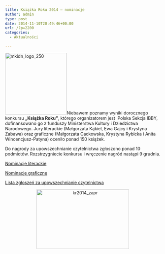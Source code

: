 ```yaml
---
title: Książka Roku 2014 – nominacje
author: admin
type: post
date: 2014-11-10T20:49:46+00:00
url: /?p=2200
categories:
  - Aktualności

---
```

<img class="alignleft wp-image-1319 size-full" src="http://www.ibby.pl/wp-content/uploads/2013/11/mkidn_logo_250.jpg" alt="mkidn_logo_250" width="200" srcset="http://www.ibby.pl/wp-content/uploads/2013/11/mkidn_logo_250.jpg 250w, http://www.ibby.pl/wp-content/uploads/2013/11/mkidn_logo_250-150x89.jpg 150w" sizes="(max-width: 250px) 100vw, 250px" />Niebawem poznamy wyniki dorocznego konkursu **&#8222;Książka Roku&#8221;**, którego organizatorem jest  Polska Sekcja IBBY, dofinansowano go z funduszy Ministerstwa Kultury i Dziedzictwa Narodowego. Jury literackie (Małgorzata Kąkiel, Ewa Gajcy i Krystyna Zabawa) oraz graficzne (Małgorzata Cackowska, Krystyna Rybicka i Anita Wincencjusz-Patyna) oceniło ponad 150 książek.

Do nagrody za upowszechnianie czytelnictwa zgłoszono ponad 10 podmiotów. Rozstrzygniecie konkursu i wręczenie nagród nastąpi 9 grudnia.

<a href="http://www.ibby.pl/files/kr2014_nom_liter.pdf" target="_blank">Nominacje literackie</a>

<a href="http://www.ibby.pl/files/kr2014_nom_graf.pdf" target="_blank">Nominacje graficzne</a>

<a href="http://www.ibby.pl/files/up_czyt_2014_2.pdf" target="_blank">Lista zgłoszeń za upowszechnianie czytelnictwa</a>

<p style="text-align: center;">
  <a href="http://www.ibby.pl/wp-content/uploads/2014/11/kr2014_zapr.jpg" rel="lightbox[2200]"><img class="alignnone size-medium wp-image-2211" src="http://www.ibby.pl/wp-content/uploads/2014/11/kr2014_zapr-300x193.jpg" alt="kr2014_zapr" width="300" height="193" srcset="http://www.ibby.pl/wp-content/uploads/2014/11/kr2014_zapr-300x193.jpg 300w, http://www.ibby.pl/wp-content/uploads/2014/11/kr2014_zapr-150x96.jpg 150w, http://www.ibby.pl/wp-content/uploads/2014/11/kr2014_zapr.jpg 800w" sizes="(max-width: 300px) 100vw, 300px" /></a>
</p>